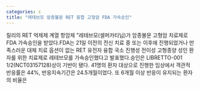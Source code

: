 ```yaml
---
categories: c
title: "레테브모 암종불문 RET 융합 고형암 FDA 가속승인"
---
```

릴리의 RET 억제제 계열 항암제 "레테브모(셀퍼카티닙)가 암종불문 고형암 치료제로 FDA 가속승인을 받았다.FDA는 21일 이전의 전신 치료 중 또는 이후에 진행되었거나 만족스러운 대체 치료 옵션이 없는 RET 유전자 융합 국소 진행성 전이성 고형종양 성인 환자를 위한 치료제로 레테브모를 가속승인했다고 발표했다.승인은 LIBRETTO-001 1/2(NCT03157128)상이 기반이 됐다. 41명의 환자 대상으로 진행한 임상에서 객관적 반응률은 44%, 반응지속기간은 24.5개월이었다. 또 6개월 이상 반응이 유지되는 환자의 비율은